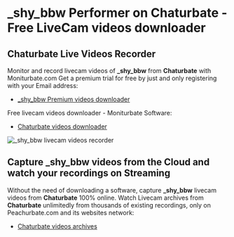 # _shy_bbw Performer on Chaturbate - Free LiveCam videos downloader

## Chaturbate Live Videos Recorder

Monitor and record livecam videos of **_shy_bbw** from **Chaturbate** with Moniturbate.com
Get a premium trial for free by just and only registering with your Email address:
* [_shy_bbw Premium videos downloader](https://moniturbate.com/request-demo-licence-key.html)

Free livecam videos downloader - Moniturbate Software:
* [Chaturbate videos downloader](https://moniturbate.com/moniturbate-download-software.html)

![_shy_bbw livecam videos recorder](https://peachurnet.com/templates/moniturbate-software.png)


## Capture _shy_bbw videos from the Cloud and watch your recordings on Streaming

Without the need of downloading a software, capture **_shy_bbw** livecam videos from **Chaturbate** 100% online.
Watch Livecam archives from **Chaturbate** unlimitedly from thousands of existing recordings, only on Peachurbate.com and its websites network:
* [Chaturbate videos archives](https://peachurnet.com/)